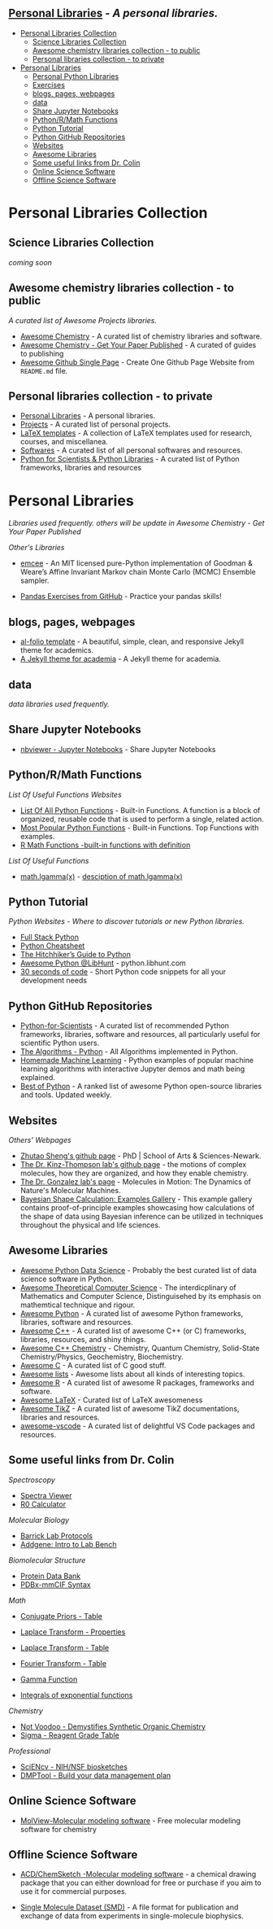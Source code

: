 ## [Personal Libraries](https://github.com/zhutaosheng/awesome-chemistry/blob/main/aaa-personal-libraries/README.md) - *A personal libraries.*


[//]: # (I am a comment and will not be displayed. The contributing list under the document has been changed)
[//]: # (Every file is clear)


- [Personal Libraries Collection](#personal-libraries-collection)
  - [Science Libraries Collection](#science-libraries-collection)
  - [Awesome chemistry libraries collection - to public](#awesome-chemistry-libraries-collection---to-public)
  - [Personal libraries collection - to private](#personal-libraries-collection---to-private)
- [Personal Libraries](#personal-libraries)
  - [Personal Python Libraries](#personal-python-libraries)
  - [Exercises](#exercises)
  - [blogs, pages, webpages](#blogs-pages-webpages)
  - [data](#data)
  - [Share Jupyter Notebooks](#share-jupyter-notebooks)
  - [Python/R/Math Functions](#pythonrmath-functions)
  - [Python Tutorial](#python-tutorial)
  - [Python GitHub Repositories](#python-github-repositories)
  - [Websites](#websites)
  - [Awesome Libraries](#awesome-libraries)
  - [Some useful links from Dr. Colin](#some-useful-links-from-dr-colin)
  - [Online Science Software](#online-science-software)
  - [Offline Science Software](#offline-science-software)



# Personal Libraries Collection

## Science Libraries Collection
*coming soon*
## Awesome chemistry libraries collection - to public
*A curated list of Awesome Projects libraries.*
* [Awesome Chemistry](https://github.com/zhutaosheng/awesome-chemistry/blob/main/README.md) - A curated list of chemistry libraries and software.
* [Awesome Chemistry - Get Your Paper Published](https://github.com/zhutaosheng/awesome-chemistry/blob/main/awesome-chemistry/awesome-chemistry-get-your-paper-published.md) - A curated of guides to publishing
* [Awesome Github Single Page](https://github.com/zhutaosheng/awesome-chemistry/blob/main/aaa-personal-libraries/awesome-github-single-page/README.md) - Create One Github Page Website from ```README.md``` file.

## Personal libraries collection - to private
* [Personal Libraries](https://github.com/zhutaosheng/awesome-chemistry/blob/main/aaa-personal-libraries/README.md) - A personal libraries.
* [Projects](https://github.com/zhutaosheng/awesome-chemistry/blob/main/aaa-personal-libraries/projects.md) - A curated list of personal projects.
* [LaTeX templates](https://github.com/zhutaosheng/latex-templates/blob/main/README.md) - A collection of LaTeX templates used for research, courses, and miscellanea.
* [Softwares](https://github.com/zhutaosheng/awesome-chemistry/blob/main/aaa-personal-libraries/softwares.md) - A curated list of all personal softwares and resources.
* [Python for Scientists & Python Libraries](https://github.com/zhutaosheng/awesome-chemistry/blob/main/aaa-personal-libraries/python-for-scientists-and-python-libraries.md) - A curated list of Python frameworks, libraries and resources

# Personal Libraries

*Libraries used frequently. others will be update in Awesome Chemistry - Get Your Paper Published*

*Other's Libraries*
* [emcee](https://emcee.readthedocs.io/en/stable/) - An MIT licensed pure-Python implementation of Goodman & Weare’s Affine Invariant Markov chain Monte Carlo (MCMC) Ensemble sampler.

* [Pandas Exercises from GitHub](https://github.com/guipsamora/pandas_exercises) - Practice your pandas skills!

## blogs, pages, webpages
* [al-folio template](https://github.com/alshedivat/al-folio) - A beautiful, simple, clean, and responsive Jekyll theme for academics.
* [A Jekyll theme for academia](https://github.com/LeNPaul/academic) - A Jekyll theme for academia.

## data
*data libraries used frequently.*

## Share Jupyter Notebooks
* [nbviewer - Jupyter Notebooks](https://nbviewer.org/) - Share Jupyter Notebooks
## Python/R/Math Functions

*List Of Useful Functions Websites*
* [List Of All Python Functions](https://neuralbeast.com/list-of-all-python-functions) - Built-in Functions. A function is a block of organized, reusable code that is used to perform a single, related action.
* [Most Popular Python Functions](https://python.hotexamples.com/site/trends?type=python%7Cf) - Built-in Functions. Top Functions with examples.
* [R Math Functions -built-in functions with definition](https://www.alphacodingskills.com/r/r-math-functions.php)

*List Of Useful Functions*
* [math.lgamma(x)](https://docs.python.org/3/library/math.html) - [desciption of math.lgamma(x)](https://www.alphacodingskills.com/r/notes/r-math-func-lgamma.php)

## Python Tutorial

*Python Websites - Where to discover tutorials or new Python libraries.*
* [Full Stack Python](https://www.fullstackpython.com/)
* [Python Cheatsheet](https://www.pythoncheatsheet.org/)
* [The Hitchhiker’s Guide to Python](https://docs.python-guide.org/)
* [Awesome Python @LibHunt](https://python.libhunt.com/) - python.libhunt.com
* [30 seconds of code](https://github.com/30-seconds/30-seconds-of-python/tree/master/snippets) - Short Python code snippets for all your development needs

## Python GitHub Repositories
* [Python-for-Scientists](https://github.com/TomNicholas/Python-for-Scientists) - A curated list of recommended Python frameworks, libraries, software and resources, all particularly useful for scientific Python users.
* [The Algorithms - Python](https://github.com/TheAlgorithms/Python) - All Algorithms implemented in Python.
* [Homemade Machine Learning](https://github.com/trekhleb/homemade-machine-learning) - Python examples of popular machine learning algorithms with interactive Jupyter demos and math being explained.
* [Best of Python](https://github.com/ml-tooling/best-of-python) - A ranked list of awesome Python open-source libraries and tools. Updated weekly.


## Websites
*Others' Webpages*
* [Zhutao Sheng's github page](https://github.com/zhutaosheng) - PhD | School of Arts & Sciences-Newark.
* [The Dr. Kinz-Thompson lab's github page](https://ckinzthompson.github.io/index.html) - the motions of complex molecules, how they are organized, and how they enable chemistry.
* [The Dr. Gonzalez lab's page](http://www.columbia.edu/cu/chemistry/groups/gonzalez/index.html) - Molecules in Motion: The Dynamics of Nature's Molecular Machines.
* [Bayesian Shape Calculation: Examples Gallery](https://bayes-shape-calc.github.io/examples/) - This example gallery contains proof-of-principle examples showcasing how calculations of the shape of data using Bayesian inference can be utilized in techniques throughout the physical and life sciences.


## Awesome Libraries
* [Awesome Python Data Science](https://github.com/krzjoa/awesome-python-data-science#readme) - Probably the best curated list of data science software in Python.
* [Awesome Theoretical Computer Science](https://github.com/mostafatouny/awesome-theoretical-computer-science#readme) - The interdicplinary of Mathematics and Computer Science, Distinguisehed by its emphasis on mathemtical technique and rigour.
* [Awesome Python](https://github.com/vinta/awesome-python) - A curated list of awesome Python frameworks, libraries, software and resources.
* [Awesome C++](https://github.com/fffaraz/awesome-cpp) - A curated list of awesome C++ (or C) frameworks, libraries, resources, and shiny things.
* [Awesome C++ Chemistry](https://github.com/fffaraz/awesome-cpp#chemistry) - Chemistry, Quantum Chemistry, Solid-State Chemistry/Physics, Geochemistry, Biochemistry.
* [Awesome C](https://github.com/inputsh/awesome-c) - A curated list of C good stuff. 
* [Awesome lists](https://github.com/sindresorhus/awesome) - Awesome lists about all kinds of interesting topics.
* [Awesome R](https://github.com/qinwf/awesome-R) - A curated list of awesome R packages, frameworks and software.
* [Awesome LaTeX](https://github.com/egeerardyn/awesome-LaTeX#readme) - Curated list of LaTeX awesomeness
* [Awesome TikZ](https://github.com/xiaohanyu/awesome-tikz#readme) - A curated list of awesome TikZ documentations, libraries and resources.
* [awesome-vscode](https://github.com/viatsko/awesome-vscode#readme) - A curated list of delightful VS Code packages and resources.


## Some useful links from Dr. Colin

*Spectroscopy*
* [Spectra Viewer](https://www.fpbase.org/spectra/)
* [R0 Calculator](https://www.fpbase.org/fret/)

*Molecular Biology*
* [Barrick Lab Protocols](https://barricklab.org/twiki/bin/view/Lab/ProtocolList)
* [Addgene: Intro to Lab Bench](https://www.addgene.org/intro-lab-bench/)

*Biomolecular Structure*
* [Protein Data Bank](https://www.rcsb.org)
* [PDBx-mmCIF Syntax](https://mmcif.wwpdb.org/docs/tutorials/mechanics/pdbx-mmcif-syntax.html)

*Math*
* [Conjugate Priors - Table](https://en.wikipedia.org/wiki/Conjugate_prior#Table_of_conjugate_distributions)

* [Laplace Transform - Properties](https://en.wikipedia.org/wiki/Laplace_transform#Properties_and_theorems)

* [Laplace Transform - Table](https://en.wikipedia.org/wiki/Laplace_transform#Table_of_selected_Laplace_transforms)

* [Fourier Transform - Table](https://en.wikipedia.org/wiki/Fourier_transform#Tables_of_important_Fourier_transforms)

* [Gamma Function](https://en.wikipedia.org/wiki/Gamma_function)

* [Integrals of exponential functions](https://en.wikipedia.org/wiki/List_of_integrals_of_exponential_functions)

*Chemistry*
* [Not Voodoo - Demystifies Synthetic Organic Chemistry](http://www.chem.rochester.edu/notvoodoo/)
* [Sigma - Reagent Grade Table](https://www.sigmaaldrich.com/technical-service-home/product-portfolio.html)

*Professional*
* [SciENcv - NIH/NSF biosketches](https://www.ncbi.nlm.nih.gov/sciencv/)
* [DMPTool - Build your data management plan](https://dmptool.org)



## Online Science Software
* [MolView-Molecular modeling software](https://molview.org/) - Free molecular modeling software for chemistry

## Offline Science Software
* [ACD/ChemSketch -Molecular modeling software](http://www.acdlabs.com/resources/freeware/chemsketch/) - a chemical drawing package that you can either download for free or purchase if you aim to use it for commercial purposes.


* [Single Molecule Dataset (SMD)](https://smdata.github.io/) - A file format for publication and exchange of data from experiments in single-molecule biophysics.


